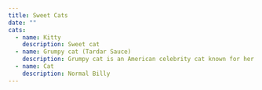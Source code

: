 ```yaml
---
title: Sweet Cats
date: ""
cats:
  - name: Kitty
    description: Sweet cat
  - name: Grumpy cat (Tardar Sauce)
    description: Grumpy cat is an American celebrity cat known for her grumpy appearance.
  - name: Cat
    description: Normal Billy
---
```

